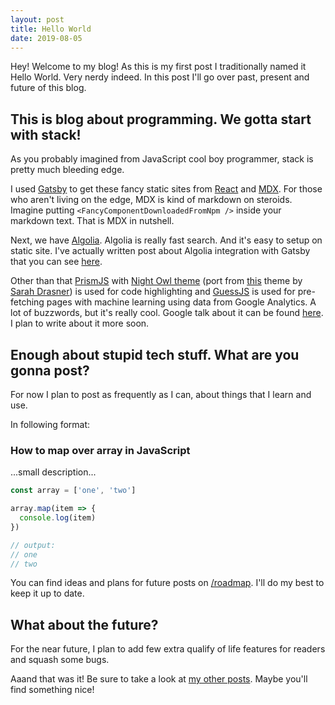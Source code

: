 ```yaml
---
layout: post
title: Hello World
date: 2019-08-05
---
```


Hey! Welcome to my blog! As this is my first post I traditionally named it Hello World. Very nerdy indeed. In this post I'll go over past, present and future of this blog.

## This is blog about programming. We gotta start with stack!

As you probably imagined from JavaScript cool boy programmer, stack is pretty much bleeding edge.

I used [Gatsby](https://www.gatsbyjs.org) to get these fancy static sites from [React](https://reactjs.org/) and [MDX](https://mdxjs.com). For those who aren't living on the edge, MDX is kind of markdown on steroids. Imagine putting `<FancyComponentDownloadedFromNpm />` inside your markdown text. That is MDX in nutshell.

Next, we have [Algolia](https://www.algolia.com/). Algolia is really fast search. And it's easy to setup on static site. I've actually written post about Algolia integration with Gatsby that you can see [here](https://bartol.dev/blog/algolia-search-gatsby/).

Other than that [PrismJS](https://prismjs.com/) with [Night Owl theme](https://github.com/SaraVieira/prism-theme-night-owl) (port from [this](https://github.com/sdras/night-owl-vscode-theme) theme by [Sarah Drasner](https://github.com/sdras)) is used for code highlighting and [GuessJS](https://guess-js.github.io/) is used for pre-fetching pages with machine learning using data from Google Analytics. A lot of buzzwords, but it's really cool. Google talk about it can be found [here](https://youtu.be/Mv-l3-tJgGk?t=2093). I plan to write about it more soon.

## Enough about stupid tech stuff. What are you gonna post?

For now I plan to post as frequently as I can, about things that I learn and use.

In following format:

### How to map over array in JavaScript

...small description...

```js
const array = ['one', 'two']

array.map(item => {
  console.log(item)
})

// output:
// one
// two
```

You can find ideas and plans for future posts on [/roadmap](https://bartol.dev/roadmap/). I'll do my best to keep it up to date.

## What about the future?

For the near future, I plan to add few extra qualify of life features for readers and squash some bugs.

Aaand that was it! Be sure to take a look at [my other posts](https://bartol.dev/). Maybe you'll find something nice!
